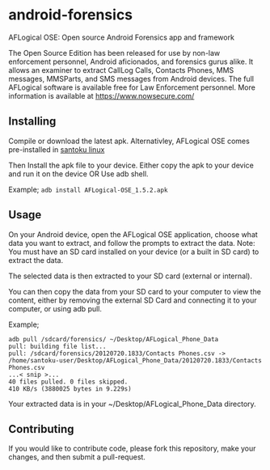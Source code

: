 android-forensics
=================

AFLogical OSE: Open source Android Forensics app and framework

The Open Source Edition has been released for use by non-law enforcement personnel, Android aficionados, and forensics gurus alike. It allows an examiner to extract CallLog Calls, Contacts Phones, MMS messages, MMSParts, and SMS messages from Android devices. The full AFLogical software is available free for Law Enforcement personnel. More information is available at https://www.nowsecure.com/

Installing
----------
Compile or download the latest apk. Alternativley, AFLogical OSE comes pre-installed in [santoku linux](https://santoku-linux.com/)

Then Install the apk file to your device. Either copy the apk to your device and run it on the device OR Use adb shell.

Example;
  `adb install AFLogical-OSE_1.5.2.apk`

Usage
-----

On your Android device, open the AFLogical OSE application, choose what data you want to extract, and follow the prompts to extract the data.
Note: You must have an SD card installed on your device (or a built in SD card) to extract the data.

The selected data is then extracted to your SD card (external or internal).

You can then copy the data from your SD card to your computer to view the content, either by removing the external SD Card and connecting it to your computer, or using adb pull.

Example;
```
adb pull /sdcard/forensics/ ~/Desktop/AFLogical_Phone_Data
pull: building file list...
pull: /sdcard/forensics/20120720.1833/Contacts Phones.csv -> /home/santoku-user/Desktop/AFLogical_Phone_Data/20120720.1833/Contacts Phones.csv
...< snip >...
40 files pulled. 0 files skipped.
410 KB/s (3880025 bytes in 9.229s)
```

Your extracted data is in your ~/Desktop/AFLogical_Phone_Data directory.

Contributing
------------
If you would like to contribute code, please fork this repository, make your
changes, and then submit a pull-request.
